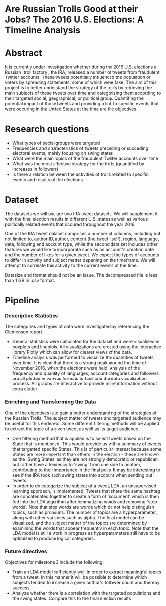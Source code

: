 # Are Russian Trolls Good at their Jobs? The 2016 U.S. Elections: A Timeline Analysis

# Abstract
It is currently under investigation whether during the 2016 U.S. elections a Russian 'troll factory', the IRA, released a number of tweets from fraudulent Twitter accounts. These tweets potentially influenced the population of voters by spreading statements, some of which were fake. The aim of this project is to better understand the strategy of the trolls by retrieving the main subjects of these tweets over time and categorizing them according to their targeted social, geographical, or political group. Quantifing the potential impact of those tweets and providing a link to specific events that were occuring in the United States at the time are the objectives. 

# Research questions

- What types of social groups were targeted
- Frequencies and characteristics of tweets preceding or succeding electoral events, mainly focusing on swing states
- What were the main topics of the fraudulent Twitter accounts over time
- What was the most effective strategy for the trolls (quantified by increases in followers)
- Is there a relation between the activities of trolls related to specific events and results of the elections

# Dataset

The datasets we will use are two IRA tweet datasets. We will supplement it with the final election results in different U.S. states as well as various politically related events that occured throughout the year 2016.

One of the IRA tweet dataset comprises a number of columns, including but not limited to, author ID, author, content (the tweet itself), region, language, date, following and account type, while the second data set includes other features we would like to incorporate such as an account's creation date and the number of likes for a given tweet. We expect the types of accounts to differ in activity and subject matter depening on the timeframe. We will attempt to correlate this activity to the current events at the time. 

Datasize and format should not be an issue. The decompressed file is less than 1 GB in .csv format. 

# Pipeline

### Descriptive Statistics

The categories and types of data were investigated by referencing the Clemenson report. 

- General statistics were calculated for the dataset and were visualized in boxplots and lineplots. All visualizations are created using the interactive library Plotly which can allow for clearer views of the data. 
- Timeline analysis was performed to visualize the quantities of tweets over time. It is clear that there is a strong peak around the time of November 2016, when the elections were held. Analysis of the frequency and quantity of languages, account categories and followers are all plotted in various formats to facilitate the data visualization process. All graphs are interactive to provide more information without extra clutter.

### Enriching and Transforming the Data

One of the objectives is to gain a better understanding of the strategies of the Russian Trolls. The subject matter of tweets and targetted audience may be useful for this endeavor. Some different filtering methods will be applied to extract the topic of a given tweet as well as its target audience.

- One filtering method that is applied is to select tweets based on the State that is mentioned. This would provide us with a summary of tweets that targetted specific States. This is of particular interest because some States are more important than others in the election - these are known as the 'Swing States' as they are not strongly democratic or republican, but rather have a tendency to 'swing' from one side to another, contributing to their importance in the final polls. It may be interesting to see if the IRA took such swing states into account when sending out tweets.
- In order to do categorize the subject of a tweet, LDA, an unsupervised learning approach, is implemented. Tweets that share the same hashtag are concatenated together to create a form of 'document' which is then fed into the LDA algorithm after lemmatizing words and removing 'stop words'. Note that stop words are words which do not help distinguish topics, such as pronouns. The number of topics are a hyperparameter, along with other variables such as alpha. The final model can be visualized, and the subject matter of the topics are determined by examining the words that appear frequently in each topic. Note that the LDA model is still a work in progress as hyperparameters still have to be optimized to produce logical categories.

### Future directives

Objectives for milestone 3 include the following:

- Train an LDA model sufficiently well in order to extract meaningful topics from a tweet. In this manner it will be possible to determine which subjects tended to increase a given author's follower count and thereby success.
- Analyze whether there is a correlation with the targeted populations and the swing states. Compare this to the final election results

